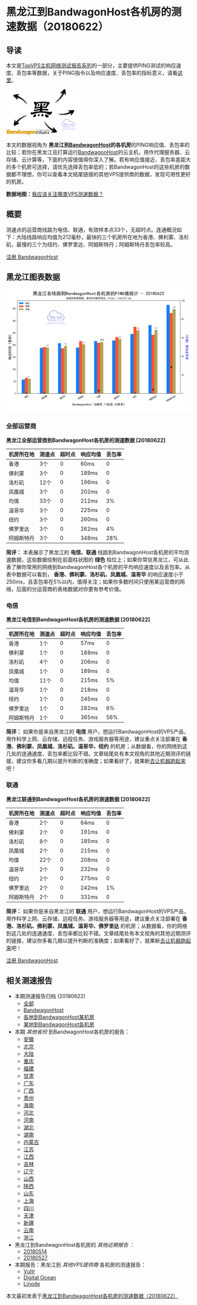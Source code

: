 #  黑龙江到BandwagonHost各机房的测速数据（20180622） 

## 导读

本文是[TopVPS主机网络测试报告系列](https://vps123.top/pingtest)的一部分，主要提供PING测试的响应速度、丢包率等数据，关于PING指令以及响应速度、丢包率的指标意义，请看[这里](https://vps123.top/what-is-ping.html)。

![黑龙江到BandwagonHost各机房的测速数据（20180622）](/images/thumbnails/Heilongjiang_to_bandwagon.png)

本文的数据视角为 **黑龙江到[BandwagonHost](https://vps123.top/go/bwg)的各机房**的PING响应值、丢包率的比较；若你在黑龙江且打算运行[BandwagonHost](https://vps123.top/go/bwg)的云主机，用作代理服务器、云存储、云计算等，下面的内容很值得你深入了解。若有响应值接近、丢包率差距大的多个机房可选择，请优先选择丢包率低的；若BandwagonHost的这些机房的数据都不理想，你可以查看本文结尾链接的其他VPS提供商的数据，发现可用性更好的机房。

**数据地图：**[我应该关注哪类VPS测速数据？](https://vps123.top/find-pingtest-data-you-need.html)

## 概要

测速点的运营商线路为电信、联通，有效样本点33个，无超时点。连通概况如下：大陆线路响应均值为212毫秒，最快的三个机房所在地为香港、佛利蒙、洛杉矶，最慢的三个为纽约、佛罗里达、阿姆斯特丹；阿姆斯特丹丢包率较高。

[注册 BandwagonHost](https://vps123.top/go/bwg/_btn1)

## 黑龙江图表数据

![大陆省份黑龙江到VPS提供商BandwagonHost各机房的ping测试数据统计图，包含响应值的柱状图以及丢包率的散点图，数据日期为20180622](/images/pingtests/bwg_20180622/plot_isp_heilongjiang_bwg_20180622.png)

### 全部运营商

**黑龙江全部运营商到BandwagonHost各机房的测速数据 [20180622]**

机房所在地 | 测速点 | 超时点 | 响应均值 | 丢包率  
---|---|---|---|---  
香港 | 3个 | 0 | 60ms | 0  
佛利蒙 | 3个 | 0 | 189ms | 0  
洛杉矶 | 12个 | 0 | 196ms | 0  
凤凰城 | 3个 | 0 | 202ms | 0  
均值 | 33个 | 0 | 212ms | 3%  
温哥华 | 3个 | 0 | 225ms | 0  
纽约 | 3个 | 0 | 260ms | 0  
佛罗里达 | 3个 | 0 | 262ms | 4%  
阿姆斯特丹 | 3个 | 0 | 348ms | 28%  
  
**简评：** 本表展示了黑龙江的 **电信、联通** 线路到BandwagonHost各机房的平均测速数据，这些数据绘制在前面柱状图的 **绿色** 柱位上；如果你常驻黑龙江，可从此表了解你常用的网络到BandwagonHost各个机房的平均响应速度以及丢包率。从表中数据可以看到， **香港、佛利蒙、洛杉矶、凤凰城、温哥华** 的响应速度小于250ms，且丢包率在5%以内，值得关注；如果你多数时间只使用某运营商的网络，后面的分运营商的表格数据对你更有参考价值。

### 电信

**黑龙江电信到BandwagonHost各机房的测速数据 [20180622]**

机房所在地 | 测速点 | 超时点 | 响应均值 | 丢包率  
---|---|---|---|---  
香港 | 1个 | 0 | 57ms | 0  
佛利蒙 | 1个 | 0 | 188ms | 0  
洛杉矶 | 4个 | 0 | 206ms | 0  
凤凰城 | 1个 | 0 | 189ms | 0  
均值 | 11个 | 0 | 215ms | 5%  
温哥华 | 1个 | 0 | 218ms | 0  
纽约 | 1个 | 0 | 245ms | 0  
佛罗里达 | 1个 | 0 | 282ms | 6%  
阿姆斯特丹 | 1个 | 0 | 365ms | 56%  
  
**简评：** 如果你是来自黑龙江的 **电信** 用户，想运行BandwagonHost的VPS产品，用作科学上网、云存储、远程任务、游戏服务器等用途，建议重点关注部署在 **香港、佛利蒙、凤凰城、洛杉矶、温哥华、纽约** 的机房；从数据看，你的网络到这几处的连通速度、丢包率都比较不错。文章结尾处有本文视角的其他近期测评的链接，建议你多看几期以提升判断的准确度；如果看好了，就果断[去让机器跑起来](https://vps123.top/go/bwg/_1)吧！

### 联通

**黑龙江联通到BandwagonHost各机房的测速数据 [20180622]**

机房所在地 | 测速点 | 超时点 | 响应均值 | 丢包率  
---|---|---|---|---  
香港 | 2个 | 0 | 64ms | 0  
佛利蒙 | 2个 | 0 | 191ms | 0  
洛杉矶 | 8个 | 0 | 185ms | 0  
凤凰城 | 2个 | 0 | 215ms | 0  
均值 | 22个 | 0 | 208ms | 0  
温哥华 | 2个 | 0 | 232ms | 0  
纽约 | 2个 | 0 | 275ms | 0  
佛罗里达 | 2个 | 0 | 242ms | 1%  
阿姆斯特丹 | 2个 | 0 | 331ms | 0  
  
**简评：** 如果你是来自黑龙江的 **联通** 用户，想运行BandwagonHost的VPS产品，用作科学上网、云存储、远程任务、游戏服务器等用途，建议重点关注部署在 **香港、洛杉矶、佛利蒙、凤凰城、温哥华、佛罗里达** 的机房；从数据看，你的网络到这几处的连通速度、丢包率都比较不错。文章结尾处有本文视角的其他近期测评的链接，建议你多看几期以提升判断的准确度；如果看好了，就果断[去让机器跑起来](https://vps123.top/go/bwg/_2)吧！

[注册 BandwagonHost](https://vps123.top/go/bwg/_btn2)

## 相关测速报告

  * 本期测速报告归档 (20180622) 
    * [全部](https://vps123.top/pingtests/20180622 "本期各VPS提供商全部测速报告")
    * [BandwagonHost](https://vps123.top/pingtests/idc-bandwagon/20180622 "本期BandwagonHost的全部测速报告")
    * [各地到BandwagonHost某机房](https://vps123.top/pingtests/idc-bandwagon/isp-global/20180622 "以BandwagonHost某机房为关注对象的视角，横向比较大陆各省份、海外各国家地区")
    * [某地到BandwagonHost各机房](https://vps123.top/pingtests/idc-bandwagon/facility-all/20180622 "以大陆某省份为关注对象的视角，横向比较BandwagonHost各机房")
  * 本期 _其他省份_ 到BandwagonHost各机房的报告： 
    * [安徽](/bandwagon/isp/anhui/20180622-bandwagon-isp-anhui.md "安徽到BandwagonHost各机房的Ping测试 20180622")
    * [北京](/bandwagon/isp/beijing/20180622-bandwagon-isp-beijing.md "北京到BandwagonHost各机房的Ping测试 20180622")
    * [大陆](/bandwagon/isp/china/20180622-bandwagon-isp-china.md "大陆到BandwagonHost各机房的Ping测试 20180622")
    * [重庆](/bandwagon/isp/chongqing/20180622-bandwagon-isp-chongqing.md "重庆到BandwagonHost各机房的Ping测试 20180622")
    * [福建](/bandwagon/isp/fujian/20180622-bandwagon-isp-fujian.md "福建到BandwagonHost各机房的Ping测试 20180622")
    * [甘肃](/bandwagon/isp/gansu/20180622-bandwagon-isp-gansu.md "甘肃到BandwagonHost各机房的Ping测试 20180622")
    * [广东](/bandwagon/isp/guangdong/20180622-bandwagon-isp-guangdong.md "广东到BandwagonHost各机房的Ping测试 20180622")
    * [广西](/bandwagon/isp/guangxi/20180622-bandwagon-isp-guangxi.md "广西到BandwagonHost各机房的Ping测试 20180622")
    * [贵州](/bandwagon/isp/guizhou/20180622-bandwagon-isp-guizhou.md "贵州到BandwagonHost各机房的Ping测试 20180622")
    * [海南](/bandwagon/isp/hainan/20180622-bandwagon-isp-hainan.md "海南到BandwagonHost各机房的Ping测试 20180622")
    * [河北](/bandwagon/isp/hebei/20180622-bandwagon-isp-hebei.md "河北到BandwagonHost各机房的Ping测试 20180622")
    * [河南](/bandwagon/isp/henan/20180622-bandwagon-isp-henan.md "河南到BandwagonHost各机房的Ping测试 20180622")
    * [湖北](/bandwagon/isp/hubei/20180622-bandwagon-isp-hubei.md "湖北到BandwagonHost各机房的Ping测试 20180622")
    * [湖南](/bandwagon/isp/hunan/20180622-bandwagon-isp-hunan.md "湖南到BandwagonHost各机房的Ping测试 20180622")
    * [内蒙古](/bandwagon/isp/innermongolia/20180622-bandwagon-isp-innermongolia.md "内蒙古到BandwagonHost各机房的Ping测试 20180622")
    * [江苏](/bandwagon/isp/jiangsu/20180622-bandwagon-isp-jiangsu.md "江苏到BandwagonHost各机房的Ping测试 20180622")
    * [江西](/bandwagon/isp/jiangxi/20180622-bandwagon-isp-jiangxi.md "江西到BandwagonHost各机房的Ping测试 20180622")
    * [吉林](/bandwagon/isp/jilin/20180622-bandwagon-isp-jilin.md "吉林到BandwagonHost各机房的Ping测试 20180622")
    * [辽宁](/bandwagon/isp/liaoning/20180622-bandwagon-isp-liaoning.md "辽宁到BandwagonHost各机房的Ping测试 20180622")
    * [山西](/bandwagon/isp/shan1xi/20180622-bandwagon-isp-shan1xi.md "山西到BandwagonHost各机房的Ping测试 20180622")
    * [陕西](/bandwagon/isp/shan3xi/20180622-bandwagon-isp-shan3xi.md "陕西到BandwagonHost各机房的Ping测试 20180622")
    * [山东](/bandwagon/isp/shandong/20180622-bandwagon-isp-shandong.md "山东到BandwagonHost各机房的Ping测试 20180622")
    * [上海](/bandwagon/isp/shanghai/20180622-bandwagon-isp-shanghai.md "上海到BandwagonHost各机房的Ping测试 20180622")
    * [四川](/bandwagon/isp/sichuan/20180622-bandwagon-isp-sichuan.md "四川到BandwagonHost各机房的Ping测试 20180622")
    * [天津](/bandwagon/isp/tianjin/20180622-bandwagon-isp-tianjin.md "天津到BandwagonHost各机房的Ping测试 20180622")
    * [新疆](/bandwagon/isp/xinjiang/20180622-bandwagon-isp-xinjiang.md "新疆到BandwagonHost各机房的Ping测试 20180622")
    * [云南](/bandwagon/isp/yunnan/20180622-bandwagon-isp-yunnan.md "云南到BandwagonHost各机房的Ping测试 20180622")
    * [浙江](/bandwagon/isp/zhejiang/20180622-bandwagon-isp-zhejiang.md "浙江到BandwagonHost各机房的Ping测试 20180622")
  * 黑龙江到BandwagonHost各机房的 _其他近期报告_ ： 
    * [20180514](/bandwagon/isp/heilongjiang/20180514-bandwagon-isp-heilongjiang.md "黑龙江到BandwagonHost各机房的Ping测试 20180514")
    * [20180527](/bandwagon/isp/heilongjiang/20180527-bandwagon-isp-heilongjiang.md "黑龙江到BandwagonHost各机房的Ping测试 20180527")
  * 本期报告：黑龙江到 _其他VPS提供商_ 各机房的测速报告： 
    * [Vultr](/vultr/isp/heilongjiang/20180622-vultr-isp-heilongjiang.md "黑龙江到Vultr各机房的Ping测试 20180622")
    * [Digital Ocean](/digitalocean/isp/heilongjiang/20180622-digitalocean-isp-heilongjiang.md "黑龙江到Digital Ocean各机房的Ping测试 20180622")
    * [Linode](/linode/isp/heilongjiang/20180622-linode-isp-heilongjiang.md "黑龙江到Linode各机房的Ping测试 20180622")



本文最初发表于[黑龙江到BandwagonHost各机房的测速数据（20180622）](https://vps123.top/pingtest/20180622-bandwagon-isp-heilongjiang.html)
